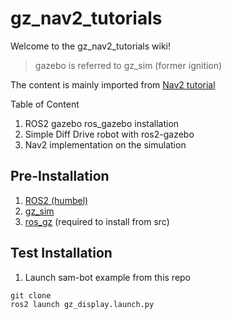 # gz_nav2_tutorials

Welcome to the gz_nav2_tutorials wiki!
> gazebo is referred to gz_sim (former ignition)

The content is mainly imported from [Nav2 tutorial](https://navigation.ros.org/index.html)

Table of Content
1. ROS2 gazebo ros_gazebo installation
2. Simple Diff Drive robot with ros2-gazebo
3. Nav2 implementation on the simulation

## Pre-Installation
1. [ROS2 (humbel)](https://docs.ros.org/en/humble/Installation.html)
2. [gz_sim](https://gazebosim.org/docs/garden/install_ubuntu)
3. [ros_gz]([https://gazebosim.org/docs/garden/ros_installation](https://github.com/gazebosim/ros_gz)https://github.com/gazebosim/ros_gz)  (required to install from src)

## Test Installation
1. Launch sam-bot example from this repo
```
git clone
ros2 launch gz_display.launch.py
```





